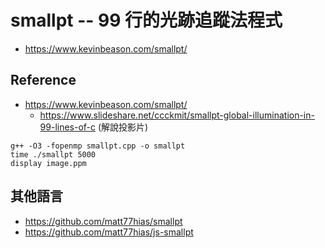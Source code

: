 # smallpt -- 99 行的光跡追蹤法程式

* https://www.kevinbeason.com/smallpt/

## Reference

* https://www.kevinbeason.com/smallpt/
   * https://www.slideshare.net/ccckmit/smallpt-global-illumination-in-99-lines-of-c (解說投影片)

```
g++ -O3 -fopenmp smallpt.cpp -o smallpt 
time ./smallpt 5000
display image.ppm
```

## 其他語言

* https://github.com/matt77hias/smallpt
* https://github.com/matt77hias/js-smallpt